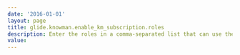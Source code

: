 ```yaml
---
date: '2016-01-01'
layout: page
title: glide.knowman.enable_km_subscription.roles
description: Enter the roles in a comma-separated list that can use the Knowledge subscription feature.
value:  
---
```

